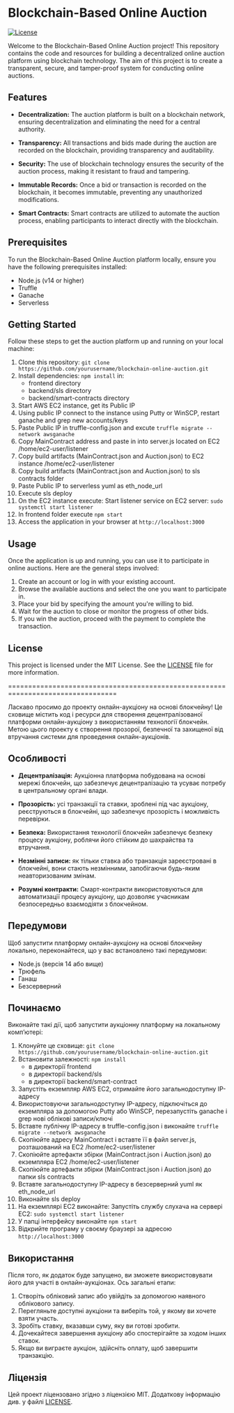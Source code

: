 # Blockchain-Based Online Auction

[![License](https://img.shields.io/badge/license-MIT-blue.svg)](https://github.com/yourusername/blockchain-online-auction/blob/main/LICENSE)

Welcome to the Blockchain-Based Online Auction project! This repository contains the code and resources for building a decentralized online auction platform using blockchain technology. The aim of this project is to create a transparent, secure, and tamper-proof system for conducting online auctions.

## Features

- **Decentralization:** The auction platform is built on a blockchain network, ensuring decentralization and eliminating the need for a central authority.

- **Transparency:** All transactions and bids made during the auction are recorded on the blockchain, providing transparency and auditability.

- **Security:** The use of blockchain technology ensures the security of the auction process, making it resistant to fraud and tampering.

- **Immutable Records:** Once a bid or transaction is recorded on the blockchain, it becomes immutable, preventing any unauthorized modifications.

- **Smart Contracts:** Smart contracts are utilized to automate the auction process, enabling participants to interact directly with the blockchain.

## Prerequisites

To run the Blockchain-Based Online Auction platform locally, ensure you have the following prerequisites installed:

- Node.js (v14 or higher)
- Truffle
- Ganache
- Serverless

## Getting Started

Follow these steps to get the auction platform up and running on your local machine:

1. Clone this repository: `git clone https://github.com/yourusername/blockchain-online-auction.git`
2. Install dependencies: `npm install` in:
   - frontend directory
   - backend/sls directory
   - backend/smart-contracts directory
4. Start AWS EC2 instance, get its Public IP
5. Using public IP connect to the instance using Putty or WinSCP, restart ganache and grep new accounts/keys
6. Paste Public IP in truffle-config.json and excute `truffle migrate --network awsganache`
7. Copy MainContract address and paste in into server.js located on EC2 /home/ec2-user/listener
8. Copy build artifacts (MainContract.json and Auction.json) to EC2 instance /home/ec2-user/listener
9. Copy build artifacts (MainContract.json and Auction.json) to sls contracts folder
10. Paste Public IP to serverless yuml as eth_node_url
11. Execute sls deploy
12. On the EC2 instance execute: Start listener service on EC2 server: `sudo systemctl start listener`
13. In frontend folder execute `npm start`
14. Access the application in your browser at `http://localhost:3000`

## Usage

Once the application is up and running, you can use it to participate in online auctions. Here are the general steps involved:

1. Create an account or log in with your existing account.
2. Browse the available auctions and select the one you want to participate in.
3. Place your bid by specifying the amount you're willing to bid.
4. Wait for the auction to close or monitor the progress of other bids.
5. If you win the auction, proceed with the payment to complete the transaction.

## License

This project is licensed under the MIT License. See the [LICENSE](LICENSE) file for more information.


=================================================================================


Ласкаво просимо до проекту онлайн-аукціону на основі блокчейну! Це сховище містить код і ресурси для створення децентралізованої платформи онлайн-аукціону з використанням технології блокчейн. Метою цього проекту є створення прозорої, безпечної та захищеної від втручання системи для проведення онлайн-аукціонів.

## Особливості

- **Децентралізація:** Аукціонна платформа побудована на основі мережі блокчейн, що забезпечує децентралізацію та усуває потребу в центральному органі влади.

- **Прозорість:** усі транзакції та ставки, зроблені під час аукціону, реєструються в блокчейні, що забезпечує прозорість і можливість перевірки.

- **Безпека:** Використання технології блокчейн забезпечує безпеку процесу аукціону, роблячи його стійким до шахрайства та втручання.

- **Незмінні записи:** як тільки ставка або транзакція зареєстровані в блокчейні, вони стають незмінними, запобігаючи будь-яким неавторизованим змінам.

- **Розумні контракти:** Смарт-контракти використовуються для автоматизації процесу аукціону, що дозволяє учасникам безпосередньо взаємодіяти з блокчейном.

## Передумови

Щоб запустити платформу онлайн-аукціону на основі блокчейну локально, переконайтеся, що у вас встановлено такі передумови:

- Node.js (версія 14 або вище)
- Трюфель
- Ганаш
- Безсерверний

## Починаємо

Виконайте такі дії, щоб запустити аукціонну платформу на локальному комп’ютері:

1. Клонуйте це сховище: `git clone https://github.com/yourusername/blockchain-online-auction.git`
2. Встановити залежності: `npm install`
   - в директорії frontend
   - в директорії backend/sls
   - в директорії backend/smart-contract
4. Запустіть екземпляр AWS EC2, отримайте його загальнодоступну IP-адресу
5. Використовуючи загальнодоступну IP-адресу, підключіться до екземпляра за допомогою Putty або WinSCP, перезапустіть ganache і grep нові облікові записи/ключі
6. Вставте публічну IP-адресу в truffle-config.json і виконайте `truffle migrate --network awsganache`
7. Скопіюйте адресу MainContract і вставте її в файл server.js, розташований на EC2 /home/ec2-user/listener
8. Скопіюйте артефакти збірки (MainContract.json і Auction.json) до екземпляра EC2 /home/ec2-user/listener
9. Скопіюйте артефакти збірки (MainContract.json і Auction.json) до папки sls contracts
10. Вставте загальнодоступну IP-адресу в безсерверний yuml як eth_node_url
11. Виконайте sls deploy
12. На екземплярі EC2 виконайте: Запустіть службу слухача на сервері EC2: `sudo systemctl start listener`
13. У папці інтерфейсу виконайте `npm start`
14. Відкрийте програму у своєму браузері за адресою `http://localhost:3000`

## Використання

Після того, як додаток буде запущено, ви зможете використовувати його для участі в онлайн-аукціонах. Ось загальні етапи:

1. Створіть обліковий запис або увійдіть за допомогою наявного облікового запису.
2. Перегляньте доступні аукціони та виберіть той, у якому ви хочете взяти участь.
3. Зробіть ставку, вказавши суму, яку ви готові зробити.
4. Дочекайтеся завершення аукціону або спостерігайте за ходом інших ставок.
5. Якщо ви виграєте аукціон, здійсніть оплату, щоб завершити транзакцію.

## Ліцензія

Цей проект ліцензовано згідно з ліцензією MIT. Додаткову інформацію див. у файлі [LICENSE](LICENSE).
